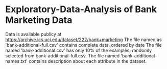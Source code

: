 # Exploratory-Data-Analysis of Bank Marketing Data 
Data is available publicy at https://archive.ics.uci.edu/dataset/222/bank+marketing
The file named as 'bank-additional-full.csv' contains complete data, ordered by date
The file named 'bank-additional.csv' has only 10% of the examples, randomly selected from bank-additional-full.csv.
The file named 'bank-additional-names.txt' contains description about each attribute in the dataset.
